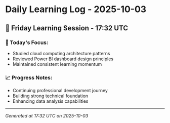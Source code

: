 # Daily Learning Log - 2025-10-03

## 📅 Friday Learning Session - 17:32 UTC

### 🎯 Today's Focus:
- Studied cloud computing architecture patterns
- Reviewed Power BI dashboard design principles
- Maintained consistent learning momentum

### 📈 Progress Notes:
- Continuing professional development journey
- Building strong technical foundation
- Enhancing data analysis capabilities

---
*Generated at 17:32 UTC on 2025-10-03*
